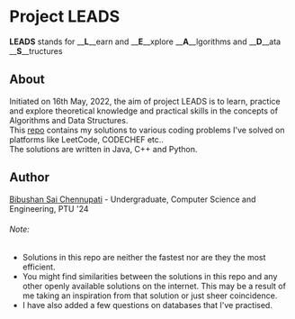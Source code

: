 # Project LEADS

__**LEADS**__ stands for __**L**__earn and __**E**__xplore __**A**__lgorithms and __**D**__ata __**S**__tructures

## About

Initiated on 16th May, 2022, the aim of project LEADS is to learn, practice and explore theoretical knowledge and practical skills in the concepts of Algorithms and Data Structures.\
This [repo](https://github.com/bibushan/project-LEADS) contains my solutions to various coding problems I've solved on platforms like LeetCode, CODECHEF etc..\
The solutions are written in Java, C++ and Python.

## Author

[Bibushan Sai Chennupati](https://github.com/bibushan) - Undergraduate, Computer Science and Engineering, PTU '24

###### Note:

- Solutions in this repo are neither the fastest nor are they the most efficient.</br>
- You might find similarities between the solutions in this repo and any other openly available solutions on the internet. This may be a result of me taking an inspiration from that solution or just sheer coincidence.</br>
- I have also added a few questions on databases that I've practised.</br>

